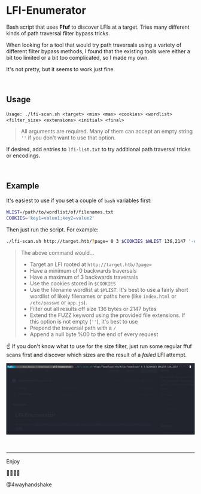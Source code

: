 # LFI-Enumerator
Bash script that uses **Ffuf** to discover LFIs at a target. Tries many different kinds of path traversal filter bypass tricks.

When looking for a tool that would try path traversals using a variety of different filter bypass methods, I found that the existing tools were either a bit too limited or a bit too complicated, so I made my own. 

It's not pretty, but it seems to work just fine.

<br/>

## Usage

```
Usage: ./lfi-scan.sh <target> <min> <max> <cookies> <wordlist> <filter_size> <extensions> <initial> <final>
```

> All arguments are required. Many of them can accept an empty string `''` if you don't want to use that option.

If desired, add entries to `lfi-list.txt` to try additional  path traversal tricks or encodings.

<br/>

## Example

It's easiest to use if you set a couple of `bash` variables first:

```bash
WLIST=/path/to/wordlist/of/filenames.txt
COOKIES='key1=value1;key2=value2'
```

Then just run the script. For example:

```bash
./lfi-scan.sh http://target.htb/?page= 0 3 $COOKIES $WLIST 136,2147 '-e .php,.html,.js,.txt' '/' '%00'
```

> The above command would...
>
> - Target an LFI rooted at `http://target.htb/?page=`
> - Have a minimum of 0 backwards traversals
> - Have a maximum of 3 backwards traversals
> - Use the cookies stored in `$COOKIES`
> - Use the filename wordlist at `$WLIST`. 
>   It's best to use a fairly short wordlist of likely filenames or paths here (like `index.html` or `/etc/passwd` or `app.js`). 
> - Filter out all results off size 136 bytes or 2147 bytes 
> - Extend the FUZZ keyword using the provided file extensions. 
>   If this option is not empty (`''`), it's best to use
> - Prepend the traversal path with a `/`
> - Append a null byte %00 to the end of every request

:point_up: If you don't know what to use for the size filter, just run some regular ffuf scans first and discover which sizes are the result of a *failed* LFI attempt. 

![screenshot](screenshot.gif)

<br/>

---

Enjoy

:handshake::handshake::handshake::handshake:

@4wayhandshake
